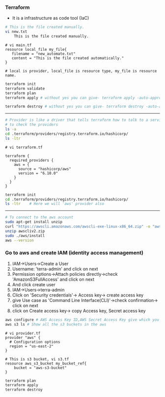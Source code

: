 ### Terraform
- It is a infrastructure as code tool (IaC)

```bash
# This is the file created manually.
vi new.txt 
    This is the file created manually.
```
```
# vi main.tf 
resource local_file my_file{  
   filename = "new_automate.txt"
   content = "This is the file created automatically."
} 

# local is provider, local_file is resource type, my_file is resource name.

```
```bash
terraform init 
terraform validate
terraform plan
terraform apply # without yes you can give- terraform apply -auto-approve

terraform destroy # without yes you can give- terraform destroy -auto-approve
```
---

```bash
# Provider is like a driver that tells terraform how to talk to a service. without this terraform does not know how to create things in AWS, Azure, Google Cloud..etc
# to check the providers
ls -a
cd .terraform/providers/registry.terraform.io/hashicorp/
ls -ltr
```


```
# vi terraform.tf

terraform {
  required_providers {
    aws = {
      source = "hashicorp/aws"
      version = "6.10.0"
    }
  }
}
```
```bash
terraform init
cd .terraform/providers/registry.terraform.io/hashicorp/
ls -ltr    # Here we will 'aws' provider also
```
---
```bash
# To connect to the aws account
sudo apt-get install unzip
curl "https://awscli.amazonaws.com/awscli-exe-linux-x86_64.zip" -o "awscliv2.zip"
unzip awscliv2.zip
sudo ./aws/install
aws --version

```
### Go to aws and create IAM (identity access management)
1. IAM->Users->Create a User
2. Username: 'terra-admin' and click on next
3. Permission options->Attach policies directly->check 'AmazonS3FullAccess' and click on next
4. And click create user
5. IAM->Users->terra-admin
6. Click on 'Security credentials'-> Access key-> create access key
7. give Use case as 'Command Line Interface(CLI)'->check confirmation-> click on next
8. click on Create access key-> copy Access key, Secret access key
```bash
aws configure # AWS Access Key ID,AWS Secret Access Key give which you copied in the above and remaining next..next
aws s3 ls # Show all the s3 buckets in the aws
```

```
# vi provider.tf
provider "aws" {
  # Configuration options
  region = "us-east-2"
}
```

```
# This is s3 bucket, vi s3.tf
resource aws_s3_bucket my_bucket_ref{
    bucket = "aws-s3-bucket"
}

```
```bash
terraform plan
terraform apply
terraform destroy
```